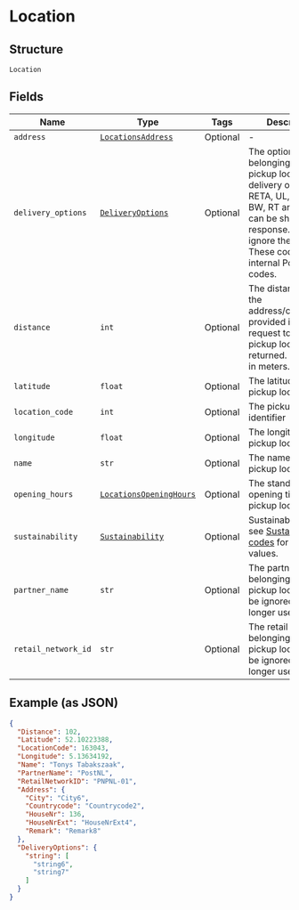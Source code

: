 
# Location

## Structure

`Location`

## Fields

| Name | Type | Tags | Description |
|  --- | --- | --- | --- |
| `address` | [`LocationsAddress`](../../doc/models/locations-address.md) | Optional | - |
| `delivery_options` | [`DeliveryOptions`](../../doc/models/delivery-options.md) | Optional | The options belonging to the pickup location. The delivery options RETA, UL, PU, DO, BW, RT and BWUL can be shown in the response. Please ignore these codes. These codes are internal PostNL codes. |
| `distance` | `int` | Optional | The distance from the address/coordinates provided in the request to the pickup location returned. Distance in meters. |
| `latitude` | `float` | Optional | The latitude of the pickup location |
| `location_code` | `int` | Optional | The pickup location identifier |
| `longitude` | `float` | Optional | The longitude of the pickup location |
| `name` | `str` | Optional | The name of the pickup location |
| `opening_hours` | [`LocationsOpeningHours`](../../doc/models/locations-opening-hours.md) | Optional | The standard opening times of the pickup location |
| `sustainability` | [`Sustainability`](../../doc/models/sustainability.md) | Optional | Sustainability score; see [Sustainability codes](https://developer.postnl.nl/docs/#/http/reference-data/reference-codes) for possible values. |
| `partner_name` | `str` | Optional | The partner name belonging to the pickup location. Can be ignored, no longer used. |
| `retail_network_id` | `str` | Optional | The retail network belonging to the pickup location. Can be ignored, no longer used |

## Example (as JSON)

```json
{
  "Distance": 102,
  "Latitude": 52.10223388,
  "LocationCode": 163043,
  "Longitude": 5.13634192,
  "Name": "Tonys Tabakszaak",
  "PartnerName": "PostNL",
  "RetailNetworkID": "PNPNL-01",
  "Address": {
    "City": "City6",
    "Countrycode": "Countrycode2",
    "HouseNr": 136,
    "HouseNrExt": "HouseNrExt4",
    "Remark": "Remark8"
  },
  "DeliveryOptions": {
    "string": [
      "string6",
      "string7"
    ]
  }
}
```

